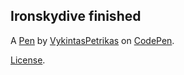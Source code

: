 Ironskydive finished
--------------------


A [Pen](https://codepen.io/vykipetr/pen/poywpQq) by [VykintasPetrikas](https://codepen.io/vykipetr) on [CodePen](https://codepen.io).

[License](https://codepen.io/vykipetr/pen/poywpQq/license).